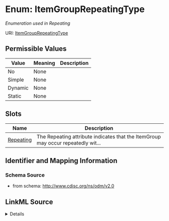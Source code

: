 # Enum: ItemGroupRepeatingType




_Enumeration used in Repeating_



URI: [ItemGroupRepeatingType](ItemGroupRepeatingType)

## Permissible Values

| Value | Meaning | Description |
| --- | --- | --- |
| No | None |  |
| Simple | None |  |
| Dynamic | None |  |
| Static | None |  |




## Slots

| Name | Description |
| ---  | --- |
| [Repeating](Repeating.md) | The Repeating attribute indicates that the ItemGroup may occur repeatedly wit... |






## Identifier and Mapping Information







### Schema Source


* from schema: http://www.cdisc.org/ns/odm/v2.0




## LinkML Source

<details>
```yaml
name: ItemGroupRepeatingType
description: Enumeration used in Repeating
from_schema: http://www.cdisc.org/ns/odm/v2.0
rank: 1000
permissible_values:
  'No':
    text: 'No'
    is_a: ItemGroupRepeatingType
  Simple:
    text: Simple
    is_a: ItemGroupRepeatingType
  Dynamic:
    text: Dynamic
    is_a: ItemGroupRepeatingType
  Static:
    text: Static
    is_a: ItemGroupRepeatingType

```
</details>
